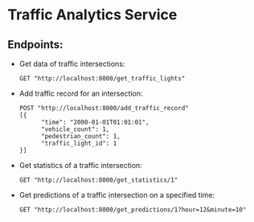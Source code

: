 # Traffic Analytics Service

## Endpoints:

- Get data of traffic intersections:

  ```
  GET "http://localhost:8000/get_traffic_lights"
  ```
  
- Add traffic record for an intersection:

  ```
  POST "http://localhost:8000/add_traffic_record"
  [{
        "time": "2000-01-01T01:01:01",
        "vehicle_count": 1,
        "pedestrian_count": 1,
        "traffic_light_id": 1
  }]
  ```
  
- Get statistics of a traffic intersection:

  ```
  GET "http://localhost:8000/get_statistics/1"
  ```
  
- Get predictions of a traffic intersection on a specified time:

  ```
  GET "http://localhost:8000/get_predictions/1?hour=12&minute=10"
  ```
  